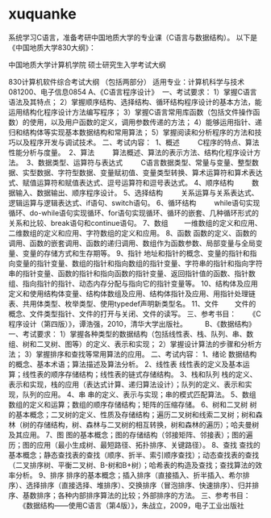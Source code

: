 # xuquanke
系统学习C语言，准备考研中国地质大学的专业课（C语言与数据结构）。
以下是《中国地质大学830大纲》：

中国地质大学计算机学院
硕士研究生入学考试大纲

830计算机软件综合考试大纲
（包括两部分）
适用专业：计算机科学与技术081200、电子信息0854
A、《C语言程序设计》
 一、考试要求：
1）掌握C语言语法及其特点；
2）掌握顺序结构、选择结构、循环结构程序设计的基本方法，能运用结构化程序设计方法编写程序；
3）掌握C语言常用库函数（包括文件操作函数）的使用，以及用户函数的定义，调用参数传递的方法；
4）能够运用指针、递归和结构体等实现基本数据结构和常用算法；
5）掌握阅读和分析程序的方法和技巧以及程序开发与调试技术。
二、考试内容：
 1、概述
 　　C程序的特点、算法性能分析与度量。
 2、算法
 　　算法概述、算法的表示方法、结构化程序设计方法。
 3、数据类型、运算符与表达式
 　　C语言数据类型、常量与变量、整型数据、实型数据、字符型数据、变量赋初值、变量类型转换、算术运算符和算术表达式、赋值运算符和赋值表达式、逗号运算符和逗号表达式。
4、顺序结构
 　　数据输入、数据输出、顺序程序设计。
5、选择结构
 　　关系运算与关系表达式、逻辑运算与逻辑表达式、if语句、switch语句。
6、循环结构
 　　while语句实现循环、do-while语句实现循环、for语句实现循环、循环的嵌套、几种循环形式的关系和比较、break语句和continue语句。
7、数组
　　一维数组的定义和应用、二维数组的定义和应用、字符数组的定义和应用。
8、函数
函数的定义、函数的调用、函数的嵌套调用、函数的递归调用、数组作为函数参数、局部变量与全局变量、变量的存储方式和生存期等。
9、指针
地址和指针的概念、变量的指针和指向变量的指针变量、数组的指针和指向数组的指针变量、字符串的指针和指向字符串的指针变量、函数的指针和指向函数的指针变量、返回指针值的函数、指针数组、指向指针的指针、动态内存分配与指向它的指针变量等。
10、结构体及应用
    定义和使用结构体变量、结构体数组及应用、结构体指针及应用、用指针处理链表、共用体类型、枚举类型、使用typedef声明新类型名。
11、文件
　　文件的概念、文件类型指针、文件的打开与关闭、文件的读写。
三、参考书目：
　　《C程序设计（第四版）》，谭浩强，2010，清华大学出版社。
　　
B、《数据结构》
一、考试要求：
1）掌握各种类型的数据结构（包括线性表、栈、队列、串、数组、树和二叉树、图等）的定义、表示和实现；
2）掌握设计算法的步骤和分析方法；
3）掌握排序和查找等常用算法的应用。
二、考试内容：
1、绪论
数据结构的概念、基本术语；算法描述及算法分析。
2、线性表
线性表的定义及基本运算；线性表的顺序存储结构；线性表的链式存储结构。
3、栈和队列
栈的定义、表示和实现，栈的应用（表达式计算、递归算法设计）；队列的定义、表示和实现，队列的应用。
4、串
串的定义、表示与实现；串的模式匹配算法。
5、数组
数组的定义和运算；数组的顺序存储结构；矩阵的压缩存储。
6、树和二叉树
树的基本概念；二叉树的定义、性质及存储结构；遍历二叉树和线索二叉树；树和森林（树的存储结构，树、森林与二叉树的相互转换，树和森林的遍历）；哈夫曼树及其应用。
7、图
图的基本概念；图的存储结构（邻接矩阵、邻接表）；图的遍历；图的应用（最小生成树、最短路径、拓扑排序、关键路径）。
8、查找
查找的基本概念；静态查找表的查找（顺序、折半、索引顺序查找）；动态查找表的查找（二叉排序树、平衡二叉树、B-树和B+树）；哈希表的构造及查找；查找算法的效率分析。
9、排序
排序的基本概念；插入排序（直接插入、折半插入、希尔排序）、选择排序（直接选择、堆排序）、交换排序（冒泡排序、快速排序）、归并排序、基数排序；各种内部排序算法的比较；外部排序的方法。
三、参考书目：
　　《数据结构——使用C语言（第4版）》，朱战立，2009，电子工业出版社
